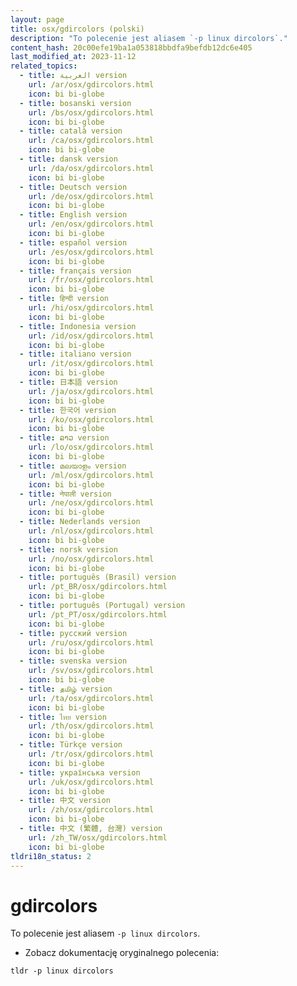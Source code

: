 ```yaml
---
layout: page
title: osx/gdircolors (polski)
description: "To polecenie jest aliasem `-p linux dircolors`."
content_hash: 20c00efe19ba1a053818bbdfa9befdb12dc6e405
last_modified_at: 2023-11-12
related_topics:
  - title: العربية version
    url: /ar/osx/gdircolors.html
    icon: bi bi-globe
  - title: bosanski version
    url: /bs/osx/gdircolors.html
    icon: bi bi-globe
  - title: català version
    url: /ca/osx/gdircolors.html
    icon: bi bi-globe
  - title: dansk version
    url: /da/osx/gdircolors.html
    icon: bi bi-globe
  - title: Deutsch version
    url: /de/osx/gdircolors.html
    icon: bi bi-globe
  - title: English version
    url: /en/osx/gdircolors.html
    icon: bi bi-globe
  - title: español version
    url: /es/osx/gdircolors.html
    icon: bi bi-globe
  - title: français version
    url: /fr/osx/gdircolors.html
    icon: bi bi-globe
  - title: हिन्दी version
    url: /hi/osx/gdircolors.html
    icon: bi bi-globe
  - title: Indonesia version
    url: /id/osx/gdircolors.html
    icon: bi bi-globe
  - title: italiano version
    url: /it/osx/gdircolors.html
    icon: bi bi-globe
  - title: 日本語 version
    url: /ja/osx/gdircolors.html
    icon: bi bi-globe
  - title: 한국어 version
    url: /ko/osx/gdircolors.html
    icon: bi bi-globe
  - title: ລາວ version
    url: /lo/osx/gdircolors.html
    icon: bi bi-globe
  - title: മലയാളം version
    url: /ml/osx/gdircolors.html
    icon: bi bi-globe
  - title: नेपाली version
    url: /ne/osx/gdircolors.html
    icon: bi bi-globe
  - title: Nederlands version
    url: /nl/osx/gdircolors.html
    icon: bi bi-globe
  - title: norsk version
    url: /no/osx/gdircolors.html
    icon: bi bi-globe
  - title: português (Brasil) version
    url: /pt_BR/osx/gdircolors.html
    icon: bi bi-globe
  - title: português (Portugal) version
    url: /pt_PT/osx/gdircolors.html
    icon: bi bi-globe
  - title: русский version
    url: /ru/osx/gdircolors.html
    icon: bi bi-globe
  - title: svenska version
    url: /sv/osx/gdircolors.html
    icon: bi bi-globe
  - title: தமிழ் version
    url: /ta/osx/gdircolors.html
    icon: bi bi-globe
  - title: ไทย version
    url: /th/osx/gdircolors.html
    icon: bi bi-globe
  - title: Türkçe version
    url: /tr/osx/gdircolors.html
    icon: bi bi-globe
  - title: українська version
    url: /uk/osx/gdircolors.html
    icon: bi bi-globe
  - title: 中文 version
    url: /zh/osx/gdircolors.html
    icon: bi bi-globe
  - title: 中文 (繁體, 台灣) version
    url: /zh_TW/osx/gdircolors.html
    icon: bi bi-globe
tldri18n_status: 2
---
```

# gdircolors

To polecenie jest aliasem `-p linux dircolors`.

- Zobacz dokumentację oryginalnego polecenia:

`tldr -p linux dircolors`
